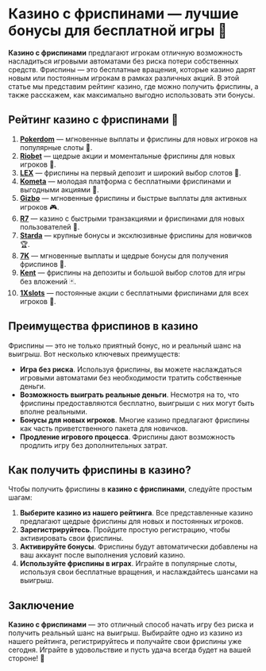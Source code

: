 # Казино с фриспинами — лучшие бонусы для бесплатной игры 🎰

**Казино с фриспинами** предлагают игрокам отличную возможность насладиться игровыми автоматами без риска потери собственных средств. Фриспины — это бесплатные вращения, которые казино дарят новым или постоянным игрокам в рамках различных акций. В этой статье мы представим рейтинг казино, где можно получить фриспины, а также расскажем, как максимально выгодно использовать эти бонусы.

## Рейтинг казино с фриспинами 🎯

1. **[Pokerdom](https://brandplay.link/4k77v2yx)** — мгновенные выплаты и фриспины для новых игроков на популярные слоты 🎲.
2. **[Riobet](https://brandplay.link/7xBLTPyj)** — щедрые акции и моментальные фриспины для новых игроков 🎁.
3. **[LEX](https://brandplay.link/zW4hdDFV)** — фриспины на первый депозит и широкий выбор слотов 💸.
4. **[Kometa](https://brandplay.link/8ZymQJV8)** — молодая платформа с бесплатными фриспинами и выгодными акциями 🌟.
5. **[Gizbo](https://brandplay.link/bprXw4YV)** — мгновенные фриспины и быстрые выплаты для активных игроков 🎮.
6. **[R7](https://brandplay.link/bMd3Yjsw)** — казино с быстрыми транзакциями и фриспинами для новых пользователей 🎰.
7. **[Starda](https://brandplay.link/fB7xwRFL)** — крупные бонусы и эксклюзивные фриспины для новичков 🏆.
8. **[7K](https://brandplay.link/BvQyFShp)** — мгновенные выплаты и щедрые бонусы для получения фриспинов 🎉.
9. **[Kent](https://brandplay.link/Fv2WP3js)** — фриспины на депозиты и большой выбор слотов для игры без вложений 🃏.
10. **[1Xslots](https://brandplay.link/hSB1khtr)** — постоянные акции с бесплатными фриспинами для всех игроков 🎰.

## Преимущества фриспинов в казино

Фриспины — это не только приятный бонус, но и реальный шанс на выигрыш. Вот несколько ключевых преимуществ:

- **Игра без риска**. Используя фриспины, вы можете наслаждаться игровыми автоматами без необходимости тратить собственные деньги.
- **Возможность выиграть реальные деньги**. Несмотря на то, что фриспины предоставляются бесплатно, выигрыши с них могут быть вполне реальными.
- **Бонусы для новых игроков**. Многие казино предлагают фриспины как часть приветственного пакета для новичков.
- **Продление игрового процесса**. Фриспины дают возможность продлить игру без дополнительных затрат.

## Как получить фриспины в казино?

Чтобы получить фриспины в **казино с фриспинами**, следуйте простым шагам:

1. **Выберите казино из нашего рейтинга**. Все представленные казино предлагают щедрые фриспины для новых и постоянных игроков.
2. **Зарегистрируйтесь**. Пройдите простую регистрацию, чтобы активировать свои фриспины.
3. **Активируйте бонусы**. Фриспины будут автоматически добавлены на ваш аккаунт после выполнения условий казино.
4. **Используйте фриспины в играх**. Играйте в популярные слоты, используя свои бесплатные вращения, и наслаждайтесь шансами на выигрыш.

## Заключение

**Казино с фриспинами** — это отличный способ начать игру без риска и получить реальный шанс на выигрыш. Выбирайте одно из казино из нашего рейтинга, регистрируйтесь и получайте свои фриспины уже сегодня. Играйте в удовольствие и пусть удача всегда будет на вашей стороне! 🎰
